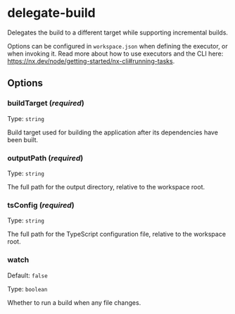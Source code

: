 # delegate-build

Delegates the build to a different target while supporting incremental builds.

Options can be configured in `workspace.json` when defining the executor, or when invoking it.
Read more about how to use executors and the CLI here: https://nx.dev/node/getting-started/nx-cli#running-tasks.

## Options

### buildTarget (_**required**_)

Type: `string`

Build target used for building the application after its dependencies have been built.

### outputPath (_**required**_)

Type: `string`

The full path for the output directory, relative to the workspace root.

### tsConfig (_**required**_)

Type: `string`

The full path for the TypeScript configuration file, relative to the workspace root.

### watch

Default: `false`

Type: `boolean`

Whether to run a build when any file changes.
